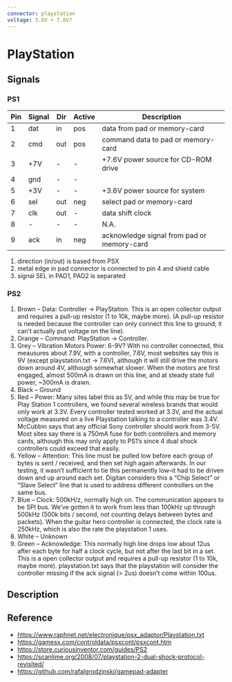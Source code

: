 ```yaml
---
connector: playstation
voltage: 3.6V + 7.6V?
---
```


# PlayStation

## Signals

### PS1

|Pin|Signal|Dir|Active|Description|
|-|---|---|---|-|
|1|dat|in |pos|data from pad or memory-card|
|2|cmd|out|pos|command data to pad or memory-card|
|3|+7V| - | - |+7.6V power source for CD-ROM drive|
|4|gnd| - | - ||
|5|+3V| - | - |+3.6V power source for system|
|6|sel|out|neg|select pad or memory-card|
|7|clk|out| - |data shift clock|
|8| - | - | - |N.A.|
|9|ack|in |neg|acknowledge signal from pad or memory-card|

1. direction (in/out) is based from PSX
1. metal edge in pad connector is connected to pin 4 and shield cable
1. signal SEL in PAD1, PAD2 is separated

### PS2

1. Brown – Data: Controller -> PlayStation. This is an open collector output and requires a pull-up resistor (1 to 10k, maybe more). (A pull-up resistor is needed because the controller can only connect this line to ground; it can’t actually put voltage on the line).
2. Orange – Command: PlayStation -> Controller.
3. Grey – Vibration Motors Power: 6-9V? With no controller connected, this meausures about 7.9V, with a controller, 7.6V, most websites say this is 9V (except playstation.txt -> 7.6V), although it will still drive the motors down around 4V, although somewhat slower. When the motors are first engaged, almost 500mA is drawn on this line, and at steady state full power, ~300mA is drawn.
4. Black – Ground
5. Red – Power: Many sites label this as 5V, and while this may be true for Play Station 1 controllers, we found several wireless brands that would only work at 3.3V. Every controller tested worked at 3.3V, and the actual voltage measured on a live Playstation talking to a controller was 3.4V. McCubbin says that any official Sony controller should work from 3-5V. Most sites say there is a 750mA fuse for both controllers and memory cards, although this may only apply to PS1’s since 4 dual shock controllers could exceed that easily.
6. Yellow – Attention: This line must be pulled low before each group of bytes is sent / received, and then set high again afterwards. In our testing, it wasn’t sufficient to tie this permanently low–it had to be driven down and up around each set. Digitan considers this a “Chip Select” or “Slave Select” line that is used to address different controllers on the same bus.
7. Blue – Clock: 500kH/z, normally high on. The communication appears to be SPI bus. We’ve gotten it to work from less than 100kHz up through 500kHz (500k bits / second, not counting delays between bytes and packets). When the guitar hero controller is connected, the clock rate is 250kHz, which is also the rate the playstation 1 uses.
8. White – Unknown
9. Green – Acknowledge: This normally high line drops low about 12us after each byte for half a clock cycle, but not after the last bit in a set. This is a open collector output and requires a pull-up resistor (1 to 10k, maybe more). playstation.txt says that the playstation will consider the controller missing if the ack signal (> 2us) doesn’t come within 100us.

## Description

## Reference
- https://www.raphnet.net/electronique/psx_adaptor/Playstation.txt
- https://gamesx.com/controldata/psxcont/psxcont.htm
- https://store.curiousinventor.com/guides/PS2
- https://scanlime.org/2008/07/playstation-2-dual-shock-protocol-revisited/
- https://github.com/rafalgrodzinski/gamepad-adapter
